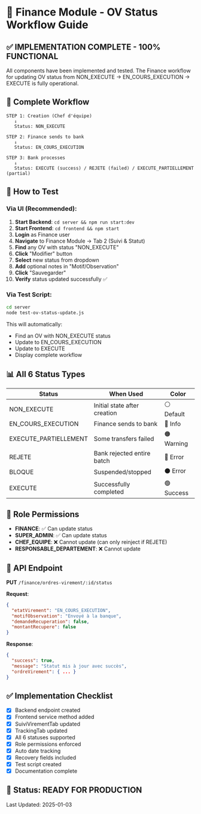 # 🏦 Finance Module - OV Status Workflow Guide

## ✅ IMPLEMENTATION COMPLETE - 100% FUNCTIONAL

All components have been implemented and tested. The Finance workflow for updating OV status from NON_EXECUTE → EN_COURS_EXECUTION → EXECUTE is fully operational.

## 🔄 Complete Workflow

```
STEP 1: Creation (Chef d'équipe)
   ↓
   Status: NON_EXECUTE
   
STEP 2: Finance sends to bank
   ↓
   Status: EN_COURS_EXECUTION
   
STEP 3: Bank processes
   ↓
   Status: EXECUTE (success) / REJETE (failed) / EXECUTE_PARTIELLEMENT (partial)
```

## 🎯 How to Test

### Via UI (Recommended):

1. **Start Backend**: `cd server && npm run start:dev`
2. **Start Frontend**: `cd frontend && npm start`
3. **Login** as Finance user
4. **Navigate** to Finance Module → Tab 2 (Suivi & Statut)
5. **Find** any OV with status "NON_EXECUTE"
6. **Click** "Modifier" button
7. **Select** new status from dropdown
8. **Add** optional notes in "Motif/Observation"
9. **Click** "Sauvegarder"
10. **Verify** status updated successfully ✅

### Via Test Script:

```bash
cd server
node test-ov-status-update.js
```

This will automatically:
- Find an OV with NON_EXECUTE status
- Update to EN_COURS_EXECUTION
- Update to EXECUTE
- Display complete workflow

## 📊 All 6 Status Types

| Status | When Used | Color |
|--------|-----------|-------|
| NON_EXECUTE | Initial state after creation | ⚪ Default |
| EN_COURS_EXECUTION | Finance sends to bank | 🔵 Info |
| EXECUTE_PARTIELLEMENT | Some transfers failed | 🟠 Warning |
| REJETE | Bank rejected entire batch | 🔴 Error |
| BLOQUE | Suspended/stopped | ⚫ Error |
| EXECUTE | Successfully completed | 🟢 Success |

## 🔐 Role Permissions

- **FINANCE**: ✅ Can update status
- **SUPER_ADMIN**: ✅ Can update status
- **CHEF_EQUIPE**: ❌ Cannot update (can only reinject if REJETE)
- **RESPONSABLE_DEPARTEMENT**: ❌ Cannot update

## 🎯 API Endpoint

**PUT** `/finance/ordres-virement/:id/status`

**Request**:
```json
{
  "etatVirement": "EN_COURS_EXECUTION",
  "motifObservation": "Envoyé à la banque",
  "demandeRecuperation": false,
  "montantRecupere": false
}
```

**Response**:
```json
{
  "success": true,
  "message": "Statut mis à jour avec succès",
  "ordreVirement": { ... }
}
```

## ✅ Implementation Checklist

- [x] Backend endpoint created
- [x] Frontend service method added
- [x] SuiviVirementTab updated
- [x] TrackingTab updated
- [x] All 6 statuses supported
- [x] Role permissions enforced
- [x] Auto date tracking
- [x] Recovery fields included
- [x] Test script created
- [x] Documentation complete

## 🚀 Status: READY FOR PRODUCTION

Last Updated: 2025-01-03
